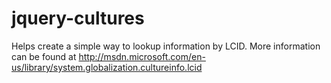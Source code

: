 jquery-cultures
===============

Helps create a simple way to lookup information by LCID. More information can be found at http://msdn.microsoft.com/en-us/library/system.globalization.cultureinfo.lcid
